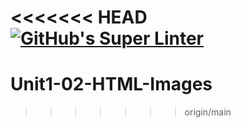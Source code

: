 <<<<<<< HEAD
[![GitHub's Super Linter](https://github.com/ICS20-Programming-Grace-S/Unit1-02-HTML-Images/workflows/GitHub's%20Super%20Linter/badge.svg)](https://github.com/ICS20-Programming-Grace-S/Unit1-02-HTML-Images/actions)
=======
# Unit1-02-HTML-Images
>>>>>>> origin/main
